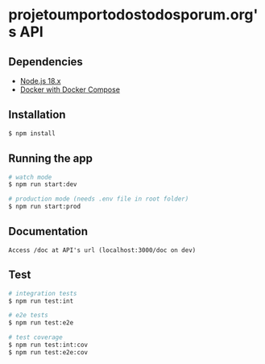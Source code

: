 # projetoumportodostodosporum.org's API

## Dependencies

- [Node.js 18.x](https://nodejs.org/en/download/)
- [Docker with Docker Compose](https://docs.docker.com/get-docker/)

## Installation

```bash
$ npm install
```

## Running the app

```bash
# watch mode
$ npm run start:dev

# production mode (needs .env file in root folder)
$ npm run start:prod
```

## Documentation

```
Access /doc at API's url (localhost:3000/doc on dev)
```

## Test

```bash
# integration tests
$ npm run test:int

# e2e tests
$ npm run test:e2e

# test coverage
$ npm run test:int:cov
$ npm run test:e2e:cov
```
